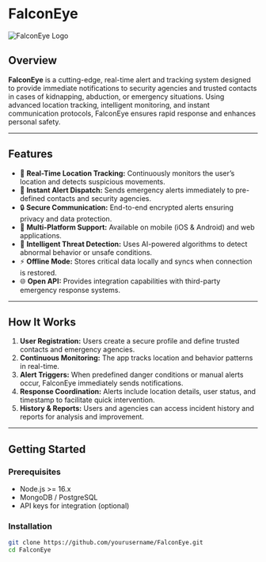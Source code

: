 # FalconEye

![FalconEye Logo](./assets/logo.png)

## Overview

**FalconEye** is a cutting-edge, real-time alert and tracking system designed to provide immediate notifications to security agencies and trusted contacts in cases of kidnapping, abduction, or emergency situations. Using advanced location tracking, intelligent monitoring, and instant communication protocols, FalconEye ensures rapid response and enhances personal safety.

---

## Features

- 🔴 **Real-Time Location Tracking:** Continuously monitors the user’s location and detects suspicious movements.
- 🚨 **Instant Alert Dispatch:** Sends emergency alerts immediately to pre-defined contacts and security agencies.
- 🔒 **Secure Communication:** End-to-end encrypted alerts ensuring privacy and data protection.
- 📲 **Multi-Platform Support:** Available on mobile (iOS & Android) and web applications.
- 🤖 **Intelligent Threat Detection:** Uses AI-powered algorithms to detect abnormal behavior or unsafe conditions.
- ⚡ **Offline Mode:** Stores critical data locally and syncs when connection is restored.
- 🌐 **Open API:** Provides integration capabilities with third-party emergency response systems.

---

## How It Works

1. **User Registration:** Users create a secure profile and define trusted contacts and emergency agencies.
2. **Continuous Monitoring:** The app tracks location and behavior patterns in real-time.
3. **Alert Triggers:** When predefined danger conditions or manual alerts occur, FalconEye immediately sends notifications.
4. **Response Coordination:** Alerts include location details, user status, and timestamp to facilitate quick intervention.
5. **History & Reports:** Users and agencies can access incident history and reports for analysis and improvement.

---

## Getting Started

### Prerequisites

- Node.js >= 16.x  
- MongoDB / PostgreSQL  
- API keys for integration (optional)

### Installation

```bash
git clone https://github.com/yourusername/FalconEye.git
cd FalconEye

